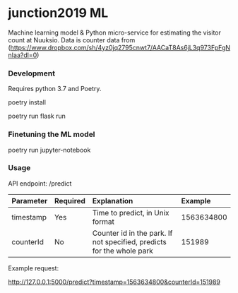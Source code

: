 # junction2019 ML

Machine learning model & Python micro-service for estimating the visitor count at Nuuksio. Data is counter data from (https://www.dropbox.com/sh/4yz0jq2795cnwt7/AACaT8As6jL3q973FpFgNnIaa?dl=0)

### Development

Requires python 3.7 and Poetry.

  poetry install

  poetry run flask run


### Finetuning the ML model

  poetry run jupyter-notebook

### Usage

API endpoint: /predict

| Parameter     | Required | Explanation                                                           | Example    |
|:------------- |:---------|:----------------------------------------------------------------------|:-----------|
| timestamp     | Yes      | Time to predict, in Unix format                                       | 1563634800 |
| counterId     | No       | Counter id in the park. If not specified, predicts for the whole park | 151989     |

Example request:

  http://127.0.0.1:5000/predict?timestamp=1563634800&counterId=151989
